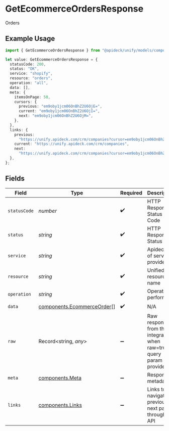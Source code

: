 # GetEcommerceOrdersResponse

Orders

## Example Usage

```typescript
import { GetEcommerceOrdersResponse } from "@apideck/unify/models/components";

let value: GetEcommerceOrdersResponse = {
  statusCode: 200,
  status: "OK",
  service: "shopify",
  resource: "orders",
  operation: "all",
  data: [],
  meta: {
    itemsOnPage: 50,
    cursors: {
      previous: "em9oby1jcm06OnBhZ2U6OjE=",
      current: "em9oby1jcm06OnBhZ2U6OjI=",
      next: "em9oby1jcm06OnBhZ2U6OjM=",
    },
  },
  links: {
    previous:
      "https://unify.apideck.com/crm/companies?cursor=em9oby1jcm06OnBhZ2U6OjE%3D",
    current: "https://unify.apideck.com/crm/companies",
    next:
      "https://unify.apideck.com/crm/companies?cursor=em9oby1jcm06OnBhZ2U6OjM",
  },
};
```

## Fields

| Field                                                                    | Type                                                                     | Required                                                                 | Description                                                              | Example                                                                  |
| ------------------------------------------------------------------------ | ------------------------------------------------------------------------ | ------------------------------------------------------------------------ | ------------------------------------------------------------------------ | ------------------------------------------------------------------------ |
| `statusCode`                                                             | *number*                                                                 | :heavy_check_mark:                                                       | HTTP Response Status Code                                                | 200                                                                      |
| `status`                                                                 | *string*                                                                 | :heavy_check_mark:                                                       | HTTP Response Status                                                     | OK                                                                       |
| `service`                                                                | *string*                                                                 | :heavy_check_mark:                                                       | Apideck ID of service provider                                           | shopify                                                                  |
| `resource`                                                               | *string*                                                                 | :heavy_check_mark:                                                       | Unified API resource name                                                | orders                                                                   |
| `operation`                                                              | *string*                                                                 | :heavy_check_mark:                                                       | Operation performed                                                      | all                                                                      |
| `data`                                                                   | [components.EcommerceOrder](../../models/components/ecommerceorder.md)[] | :heavy_check_mark:                                                       | N/A                                                                      |                                                                          |
| `raw`                                                                    | Record<string, *any*>                                                    | :heavy_minus_sign:                                                       | Raw response from the integration when raw=true query param is provided  |                                                                          |
| `meta`                                                                   | [components.Meta](../../models/components/meta.md)                       | :heavy_minus_sign:                                                       | Response metadata                                                        |                                                                          |
| `links`                                                                  | [components.Links](../../models/components/links.md)                     | :heavy_minus_sign:                                                       | Links to navigate to previous or next pages through the API              |                                                                          |